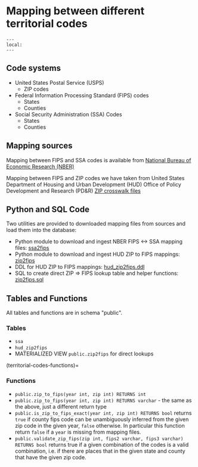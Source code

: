 # Mapping between different territorial codes

```{contents}
---
local:
---
```

## Code systems

* United States Postal Service (USPS)
    * ZIP codes
* Federal Information Processing Standard (FIPS) codes
    * States
    * Counties
* Social Security Administration (SSA) Codes
    * States
    * Counties

## Mapping sources

Mapping between FIPS and SSA codes is available from
[National Bureau of Economic Research (NBER)](https://www.nber.org/research/data/ssa-federal-information-processing-series-fips-state-and-county-crosswalk)

Mapping between FIPS and ZIP codes we have taken from
United States Department of Housing and Urban Development (HUD)
Office of Policy Development and Research (PD&R)
[ZIP crosswalk files](https://www.huduser.gov/portal/datasets/usps_crosswalk.html)

## Python and SQL Code

Two utilities are provided to downloaded mapping files from
sources and load them into the database:

* Python module to download and ingest NBER FIPS <-> SSA mapping files:
    [ssa2fips](members/ssa2fips)
* Python module to download and ingest HUD ZIP to FIPS mappings:
    [zip2fips](members/zip2fips)
* DDL for HUD ZIP to FIPS mappings:
    [hud_zip2fips.ddl](members/hud_zip2fips)
* SQL to create direct ZIP => FIPS lookup table and helper functions:
    [zip2fips.sql](members/zip2fips.sql)

## Tables and Functions

All tables and functions are in schema "public".

### Tables

* `ssa`
* `hud_zip2fips`
* MATERIALIZED VIEW `public.zip2fips` for direct lookups

(territorial-codes-functions)=
### Functions 

* `public.zip_to_fips(year int, zip int) RETURNS int`
* `public.zip_to_fips(year int, zip int) RETURNS varchar` - the same as
    the above, just a different return type
* `public.is_zip_to_fips_exact(year int, zip int) RETURNS bool` returns
    `true` if county fips code can be unambiguously inferred from the given
    zip code in the given year, `false` otherwise. In particular this function
    return `false` if a `year` is missing from mapping files.
* `public.validate_zip_fips(zip int, fips2 varchar, fips3 varchar) RETURNS bool`
    returns true if a given combination of the codes is a valid combination,
    i.e. if there are places that in the given state and county that have the
    given zip code.
